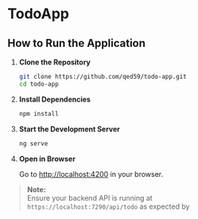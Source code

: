 # TodoApp

## How to Run the Application

1. **Clone the Repository**

   ```sh
   git clone https://github.com/qed59/todo-app.git
   cd todo-app
   ```

2. **Install Dependencies**

   ```sh
   npm install
   ```

3. **Start the Development Server**

   ```sh
   ng serve
   ```

4. **Open in Browser**

   Go to [http://localhost:4200](http://localhost:4200) in your browser.

> **Note:**  
> Ensure your backend API is running at `https://localhost:7290/api/todo` as expected by
